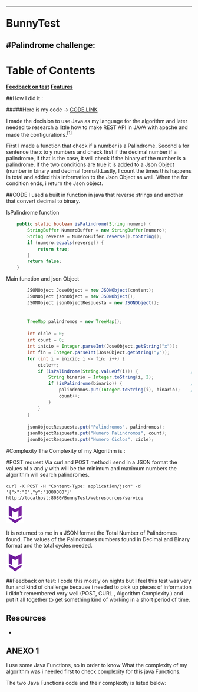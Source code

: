 # <hr align="center"> BunnyTest </hr> 

#Palindrome challenge:
---------------------- 

# Table of Contents
<b><a href="#Feedback">Feedback on test</a></b>
<b><a href="#features">Features</a></b>
<br>


##How I did it :  

#####Here is my code -> [CODE LINK](../master/src/java/com/virchgrave/serviceResource.java) 

I made the decision to use Java as my language for the algorithm and  later needed to research a little how to make REST API in JAVA with apache and made the configurations.<sup>[1]</sup>

First I made a function that check if a number is a Palindrome. Second a for sentence the x to y numbers and check first if the decimal number if a palindrome, if that is the case, it will check if the binary of the number is a palindrome. If the two conditions are true it is added to a Json Object (number in binary and decimal format).Lastly, I count the times this happens in total  and added this information to the Json Object as well. When the for condition ends, i return the Json object. 

##CODE
I used a built in function in java that reverse strings and another that convert decimal to binary. 

IsPalindrome function 
```java
    public static boolean isPalindrome(String numero) {
        StringBuffer NumeroBuffer = new StringBuffer(numero);
        String reverse = NumeroBuffer.reverse().toString();
        if (numero.equals(reverse)) {
            return true;
        }
        return false;
    }
```

Main function and json Object 

```java
        JSONObject JoseObject = new JSONObject(content);
        JSONObject jsonObject = new JSONObject();
        JSONObject jsonObjectRespuesta = new JSONObject();

        
        TreeMap palindromos = new TreeMap();
        
        int cicle = 0;
        int count = 0;
        int inicio = Integer.parseInt(JoseObject.getString("x"));
        int fin = Integer.parseInt(JoseObject.getString("y"));
        for (int i = inicio; i <= fin; i++) {
            cicle++;
            if (isPalindrome(String.valueOf(i))) {                    // check if number is palindrome 
                String binario = Integer.toString(i, 2);
                if (isPalindrome(binario)) {                          // check if binary of number is palindrome 
                    palindromos.put(Integer.toString(i), binario);    // add 
                    count++;
                }
            }
        }

        jsonObjectRespuesta.put("Palindromos", palindromos);
        jsonObjectRespuesta.put("Numero Palindromos", count);
        jsonObjectRespuesta.put("Numero Ciclos", cicle);
```


#Complexity 
The Complexity of my Algorithm is : 

#POST request
Via curl and POST method i send in a JSON format the values of x and y with will be the minimum and maximum numbers the algorithm will search palindromes. 



```batch
curl -X POST -H "Content-Type: application/json" -d '{"x":"0","y":"1000000"}' http://localhost:8080/BunnyTest/webresources/service
```
![alt text][logo]

[logo]: https://github.com/adam-p/markdown-here/raw/master/src/common/images/icon48.png "Logo Title Text 2"

It is returned to me in a JSON format the Total Number of Palindromes found. The values of the Palindromes numbers found in Decimal and Binary format and the total cycles needed. 

![alt text][logo]

[logo]: https://github.com/adam-p/markdown-here/raw/master/src/common/images/icon48.png "Logo Title Text 2"


##Feedback on test: 
I code this mostly on nights but I feel this test was very fun and kind of challenge because i needed to pick up pieces of information i didn't remembered very well (POST, CURL , Algorithm Complexity ) and put it all together to get something kind of working in a short period of time. 


Resources 
-
-



ANEXO 1 
-------

I use some Java Functions, so in order to know What the complexity of my algorithm was i needed first to check complexity for this java Functions. 

The two Java Functions  code and  their complexity is listed below: 